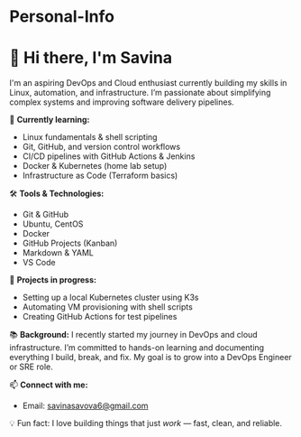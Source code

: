 # Personal-Info
# 👋 Hi there, I'm Savina 

I'm an aspiring DevOps and Cloud enthusiast currently building my skills in Linux, automation, and infrastructure. I’m passionate about simplifying complex systems and improving software delivery pipelines.

🌱 **Currently learning:**
- Linux fundamentals & shell scripting
- Git, GitHub, and version control workflows
- CI/CD pipelines with GitHub Actions & Jenkins
- Docker & Kubernetes (home lab setup)
- Infrastructure as Code (Terraform basics)

🛠 **Tools & Technologies:**
- Git & GitHub
- Ubuntu, CentOS
- Docker
- GitHub Projects (Kanban)
- Markdown & YAML
- VS Code

🚀 **Projects in progress:**
- Setting up a local Kubernetes cluster using K3s
- Automating VM provisioning with shell scripts
- Creating GitHub Actions for test pipelines

📚 **Background:**
I recently started my journey in DevOps and cloud infrastructure. I’m committed to hands-on learning and documenting everything I build, break, and fix. My goal is to grow into a DevOps Engineer or SRE role.

📫 **Connect with me:**
- Email: savinasavova6@gmail.com

💡 Fun fact: I love building things that just *work* — fast, clean, and reliable.
